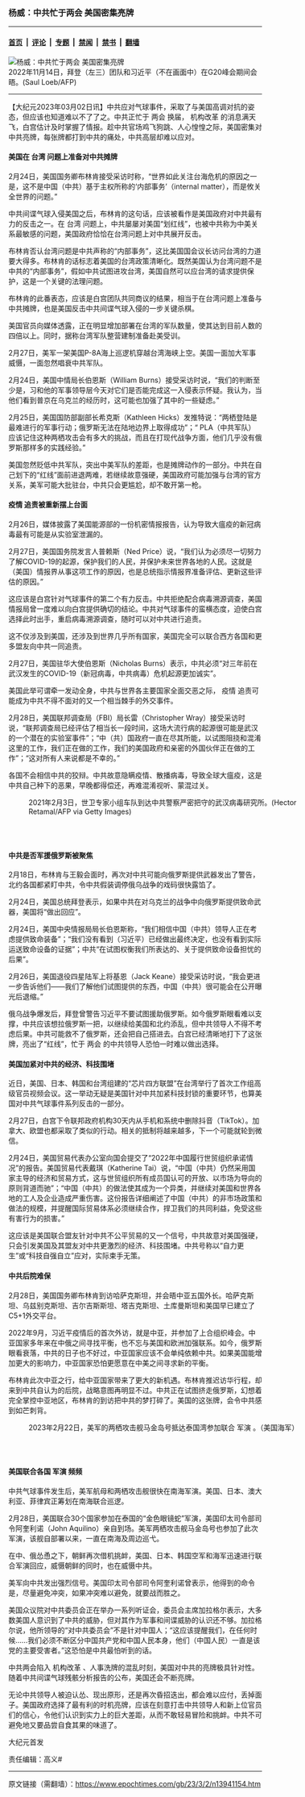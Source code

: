 ### 杨威：中共忙于两会 美国密集亮牌

---

#### [首页](../../../..?n13941154) &nbsp;|&nbsp; [评论](../../../../../epoch-comment?n13941154) &nbsp;|&nbsp; [专题](../../../../../epoch-special?n13941154) &nbsp;|&nbsp; [禁闻](../../../../../epoch-news?n13941154) &nbsp;|&nbsp; [禁书](../../../../../books?n13941154) &nbsp;|&nbsp; [翻墙](https://github.com/gfw-breaker/nogfw/blob/master/README.md?n13941154)


<div><img alt="杨威：中共忙于两会 美国密集亮牌" class="attachment-djy_600_400 size-djy_600_400 wp-post-image" src="https://i.epochtimes.com/assets/uploads/2022/11/id13865755-000_32NG8QM-600x400.jpg"/>
<div class="caption">
 2022年11月14日，拜登（左三）团队和习近平（不在画面中）在G20峰会期间会晤。(Saul Loeb/AFP)
</div></div><hr/><div class="post_content" id="artbody" itemprop="articleBody">
 <!-- article content begin -->
 <p>
  【大纪元2023年03月02日讯】中共应对气球事件，采取了与美国高调对抗的姿态，但应该也知道难以不了了之。中共正忙于
  <ok href="https://www.epochtimes.com/gb/tag/%E4%B8%A4%E4%BC%9A.html">
   两会
  </ok>
  换届，
  <ok href="https://www.epochtimes.com/gb/tag/%E6%9C%BA%E6%9E%84%E6%94%B9%E9%9D%A9.html">
   机构改革
  </ok>
  的消息满天飞，白宫估计及时掌握了情报。趁中共官场鸡飞狗跳、人心惶惶之际，美国密集对中共亮牌，每张牌都打到中共的痛处，中共高层却难以应对。
 </p>
 <h4>
  美国在
  <ok href="https://www.epochtimes.com/gb/tag/%E5%8F%B0%E6%B9%BE.html">
   台湾
  </ok>
  问题上准备对中共摊牌
 </h4>
 <p>
  2月24日，美国国务卿布林肯接受采访时称，“世界如此关注台海危机的原因之一是，这不是中国（中共）基于主权所称的‘内部事务’（internal matter），而是攸关全世界的问题。”
 </p>
 <p>
  中共间谍气球入侵美国之后，布林肯的这句话，应该被看作是美国政府对中共最有力的反击之一。在
  <ok href="https://www.epochtimes.com/gb/tag/%E5%8F%B0%E6%B9%BE.html">
   台湾
  </ok>
  问题上，中共屡屡对美国“划红线”，也被中共称为中美关系最敏感的问题，美国政府恰恰在台湾问题上对中共展开反击。
 </p>
 <p>
  布林肯否认台湾问题是中共声称的“内部事务”，这比美国国会议长访问台湾的力道要大得多。布林肯的话标志着美国的台湾政策清晰化。既然美国认为台湾问题不是中共的“内部事务”，假如中共试图进攻台湾，美国自然可以应台湾的请求提供保护，这是一个关键的法理问题。
 </p>
 <p>
  布林肯的此番表态，应该是白宫团队共同商议的结果，相当于在台湾问题上准备与中共摊牌，也是美国反击中共间谍气球入侵的一步关键杀棋。
 </p>
 <p>
  美国官员向媒体透露，正在明显增加部署在台湾的军队数量，使其达到目前人数的四倍以上。同时，据称台湾军队整营建制准备赴美受训。
 </p>
 <p>
  2月27日，美军一架美国P-8A海上巡逻机穿越台湾海峡上空。美国一面加大军事威慑，一面忽然唱衰中共军队。
 </p>
 <p>
  2月24日，美国中情局长伯恩斯（William Burns）接受采访时说，“我们的判断至少是，习和他的军事领导层今天对它们是否能完成这一入侵表示怀疑。我认为，当他们看到普京在乌克兰的经历时，这可能也加强了其中的一些疑虑。”
 </p>
 <p>
  2月25日，美国国防部副部长希克斯（Kathleen Hicks）发推特说：“两栖登陆是最难进行的军事行动；俄罗斯无法在陆地边界上取得成功”；“ PLA（中共军队）应该记住这种两栖攻击会有多大的挑战，而且在打现代战争方面，他们几乎没有俄罗斯那样多的实践经验。”
 </p>
 <p>
  美国忽然贬低中共军队，突出中美军队的差距，也是摊牌动作的一部分。中共在自己划下的“红线”面前进退两难，若继续故意强硬，美国政府可能加强与台湾的官方关系，美军可能大批驻台，中共只会更尴尬，却不敢开第一枪。
 </p>
 <h4>
  <ok href="https://www.epochtimes.com/gb/tag/%E7%96%AB%E6%83%85.html">
   疫情
  </ok>
  追责被重新摆上台面
 </h4>
 <p>
  2月26日，媒体披露了美国能源部的一份机密情报报告，认为导致大瘟疫的新冠病毒最有可能是从实验室泄漏的。
 </p>
 <p>
  2月27日，美国国务院发言人普赖斯（Ned Price）说，“我们认为必须尽一切努力了解COVID-19的起源，保护我们的人民，并保护未来世界各地的人民。这就是（美国）情报界从事这项工作的原因，也是总统指示情报界准备评估、更新这些评估的原因。”
 </p>
 <p>
  这应该是白宫针对气球事件的第二个有力反击。中共拒绝配合病毒溯源调查，美国情报局曾一度难以向白宫提供确切的结论。中共对气球事件的蛮横态度，迫使白宫选择此时出手，重启病毒溯源调查，随时可以对中共进行追责。
 </p>
 <p>
  这不仅涉及到美国，还涉及到世界几乎所有国家，美国完全可以联合西方各国和更多盟友向中共一同追责。
 </p>
 <p>
  2月27日，美国驻华大使伯恩斯（Nicholas Burns）表示，中共必须“对三年前在武汉发生的COVID-19（新冠病毒，中共病毒）危机起源更加诚实”。
 </p>
 <p>
  美国此举可谓牵一发动全身，中共与世界各主要国家全面交恶之际，
  <ok href="https://www.epochtimes.com/gb/tag/%E7%96%AB%E6%83%85.html">
   疫情
  </ok>
  追责可能成为中共不得不面对的又一个相当棘手的外交事件。
 </p>
 <p>
  2月28日，美国联邦调查局（FBI）局长雷（Christopher Wray）接受采访时说，“联邦调查局已经评估了相当长一段时间，这场大流行病的起源很可能是武汉的一个潜在的实验室事件”；“中（共）国政府一直在尽其所能，以试图阻挠和混淆这里的工作，我们正在做的工作，我们的美国政府和亲密的外国伙伴正在做的工作”；“这对所有人来说都是不幸的。”
 </p>
 <p>
  各国不会相信中共的狡辩。中共故意隐瞒疫情、散播病毒，导致全球大瘟疫，这是中共自己种下的恶果，早晚都得偿还，再难混淆视听、蒙混过关。
 </p>
 <figure aria-describedby="caption-attachment-12743290" class="wp-caption aligncenter" id="attachment_12743290" style="width: 600px">
  <ok href="https://i.epochtimes.com/assets/uploads/2021/02/GettyImages-1230937821-600x400-1.jpg" target="_blank">
   <img alt="" class="size-large wp-image-12743290" src="https://i.epochtimes.com/assets/uploads/2021/02/GettyImages-1230937821-600x400-1-600x400.jpg"/>
  </ok>
  <br/><figcaption class="wp-caption-text" id="caption-attachment-12743290">
   2021年2月3日，世卫专家小组车队到达中共警察严密把守的武汉病毒研究所。(Hector Retamal/AFP via Getty Images)
  </figcaption><br/>
 </figure><br/>
 <h4>
  中共是否军援俄罗斯被聚焦
 </h4>
 <p>
  2月18日，布林肯与王毅会面时，再次对中共可能向俄罗斯提供武器发出了警告，北约各国都紧盯中共，令中共假装调停俄乌战争的戏码很快露馅了。
 </p>
 <p>
  2月24日，美国总统拜登表示，如果中共在对乌克兰的战争中向俄罗斯提供致命武器，美国将“做出回应”。
 </p>
 <p>
  2月24日，美国中央情报局局长伯恩斯称，“我们相信中国（中共）领导人正在考虑提供致命装备”；“我们没有看到（习近平）已经做出最终决定，也没有看到实际运送致命设备的证据”；中共“在试图权衡我们所表达的、关于提供致命设备担忧的后果”。
 </p>
 <p>
  2月26日，美国退役四星陆军上将基恩（Jack Keane）接受采访时说，“我会更进一步告诉他们——我们了解他们试图提供的东西，中国（中共）很可能会在公开曝光后退缩。”
 </p>
 <p>
  俄乌战争爆发后，拜登曾警告习近平不要试图援助俄罗斯。如今俄罗斯眼看难以支撑，中共应该想拉俄罗斯一把，以继续给美国和北约添乱，但中共领导人不得不考虑后果。中共可能救不了俄罗斯，还会把自己搭进去。白宫已经清晰地打下了这张牌，亮出了“红线”，忙于
  <ok href="https://www.epochtimes.com/gb/tag/%E4%B8%A4%E4%BC%9A.html">
   两会
  </ok>
  的中共领导人恐怕一时难以做出选择。
 </p>
 <h4>
  美国加紧对中共的经济、科技围堵
 </h4>
 <p>
  近日，美国、日本、韩国和台湾组建的“芯片四方联盟”在台湾举行了首次工作组高级官员视频会议。这一举动无疑是美国针对中共加紧科技封锁的重要环节，也算美国对中共气球事件系列反击的一部分。
 </p>
 <p>
  2月27日，白宫下令联邦政府机构30天内从手机和系统中删除抖音（TikTok）。加拿大、欧盟也都采取了类似的行动。相关的抵制将越来越多，下一个可能就轮到微信。
 </p>
 <p>
  2月24日，美国贸易代表办公室向国会提交了“2022年中国履行世贸组织承诺情况”的报告。美国贸易代表戴琪（Katherine Tai）说，“中国（中共）仍然采用国家主导的经济和贸易方式，这与世贸组织所有成员国认可的开放、以市场为导向的原则背道而驰”；“中国（中共）的做法使其成为一个异类，并继续对美国和世界各地的工人及企业造成严重伤害。这份报告详细阐述了中国（中共）的非市场政策和做法的规模，并提醒国际贸易体系必须继续合作，捍卫我们的共同利益，免受这些有害行为的损害。”
 </p>
 <p>
  这应该是美国联合盟友针对中共不公平贸易的又一个信号，中共故意对美国强硬，只会引发美国及其盟友对中共更激烈的经济、科技围堵。中共号称以“自力更生”或“科技自强自立”应对，实际束手无策。
 </p>
 <h4>
  中共后院难保
 </h4>
 <p>
  2月28日，美国国务卿布林肯到访哈萨克斯坦，并会晤中亚五国外长。哈萨克斯坦、乌兹别克斯坦、吉尔吉斯斯坦、塔吉克斯坦、土库曼斯坦和美国早已建立了C5+1外交平台。
 </p>
 <p>
  2022年9月，习近平疫情后的首次外访，就是中亚，并参加了上合组织峰会。中亚国家多年来在中俄之间寻找平衡，也不忘与美国和欧洲加强联系。如今，俄罗斯眼看衰落，中共的日子也不好过，中亚国家应该不会单纯依赖中共。如果美国能增加更大的影响力，中亚国家恐怕更愿意在中美之间寻求新的平衡。
 </p>
 <p>
  布林肯此次中亚之行，给中亚国家带来了更大的新机遇。布林肯推迟访华行程，却来到中共自认为的后院，战略意图再明显不过。中共正在试图挤走俄罗斯，幻想着完全掌控中亚地区，布林肯的到访把中共的梦打碎了。美国的这张牌，会令中共感到如芒刺背。
 </p>
 <figure aria-describedby="caption-attachment-13941164" class="wp-caption aligncenter" id="attachment_13941164" style="width: 600px">
  <ok href="https://i.epochtimes.com/assets/uploads/2023/03/id13941164-230222-N-AO823-1167.jpg" target="_blank">
   <img alt="" class="size-large wp-image-13941164" src="https://i.epochtimes.com/assets/uploads/2023/03/id13941164-230222-N-AO823-1167-600x400.jpg"/>
  </ok>
  <br/><figcaption class="wp-caption-text" id="caption-attachment-13941164">
   2023年2月22日，美军的两栖攻击舰马金岛号抵达泰国湾参加联合
   <ok href="https://www.epochtimes.com/gb/tag/%E5%86%9B%E6%BC%94.html">
    军演
   </ok>
   。（美国海军）
  </figcaption><br/>
 </figure><br/>
 <h4>
  美国联合各国
  <ok href="https://www.epochtimes.com/gb/tag/%E5%86%9B%E6%BC%94.html">
   军演
  </ok>
  频频
 </h4>
 <p>
  中共气球事件发生后，美军航母和两栖攻击舰很快在南海军演。美国、日本、澳大利亚、菲律宾正筹划在南海联合巡逻。
 </p>
 <p>
  2月28日，美国联合30个国家参加在泰国的“金色眼镜蛇”军演，美国印太司令部司令阿奎利诺（John Aquilino）亲自到场。美军两栖攻击舰马金岛号也参加了此次军演，该舰自部署以来，一直在南海及周边巡弋。
 </p>
 <p>
  在中、俄怂恿之下，朝鲜再次借机挑衅，美国、日本、韩国空军和海军迅速进行联合军演回应，威慑朝鲜的同时，也在威慑中共。
 </p>
 <p>
  美军向中共发出强烈信号。美国印太司令部司令阿奎利诺曾表示，他得到的命令是，尽量避免冲突，如果冲突难以避免，就要战而胜之。
 </p>
 <p>
  美国众议院对中共委员会正在举办一系列听证会，委员会主席加拉格尔表示，大多数美国人意识到了中共的威胁，但对其作为军事和间谍威胁的认识还不够。加拉格尔说，他所领导的“对中共委员会”不是针对中国人；“这应该提醒我们，在任何时候……我们必须不断区分中国共产党和中国人民本身，他们（中国人民）一直是该党的主要受害者。”这恐怕是中共最怕听到的话。
 </p>
 <p>
  中共两会陷入
  <ok href="https://www.epochtimes.com/gb/tag/%E6%9C%BA%E6%9E%84%E6%94%B9%E9%9D%A9.html">
   机构改革
  </ok>
  、人事洗牌的混乱时刻，美国对中共的亮牌极具针对性。随着中共间谍气球残骸分析报告的公布，美国还会不断亮牌。
 </p>
 <p>
  无论中共领导人被迫认怂、现出原形，还是再次昏招迭出，都会难以应付，丢掉面子。美国政府选择了最有利的时机亮牌，应该在刻意打击中共领导人和新上位官员们的信心，令他们认识到实力上的巨大差距，从而不敢轻易冒险和挑衅。中共不可避免地又要品尝自食其果的味道了。
 </p>
 <p>
  大纪元首发
 </p>
 <p>
  责任编辑：高义#
 </p>
 <!-- article content end -->
 <div id="below_article_ad">
 </div>
</div>


---

原文链接（需翻墙）：https://www.epochtimes.com/gb/23/3/2/n13941154.htm